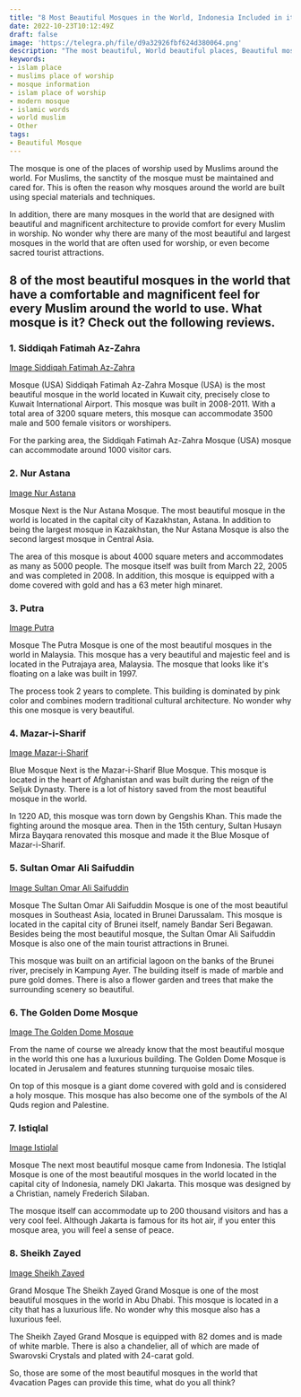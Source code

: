 ```yaml
---
title: "8 Most Beautiful Mosques in the World, Indonesia Included in it..?"
date: 2022-10-23T10:12:49Z
draft: false
image: 'https://telegra.ph/file/d9a32926fbf624d380064.png'
description: "The most beautiful, World beautiful places, Beautiful mosque, Bosque meaning, Beautiful mosque in the world, Most beautiful mosque in the world"
keywords:
- islam place
- muslims place of worship
- mosque information
- islam place of worship
- modern mosque
- islamic words
- world muslim
- Other
tags:
- Beautiful Mosque
---
```


The mosque is one of the places of worship used by Muslims around the world. For Muslims, the sanctity of the mosque must be maintained and cared for. This is often the reason why mosques around the world are built using special materials and techniques.

In addition, there are many mosques in the world that are designed with beautiful and magnificent architecture to provide comfort for every Muslim in worship. No wonder why there are many of the most beautiful and largest mosques in the world that are often used for worship, or even become sacred tourist attractions.

## 8 of the most beautiful mosques in the world that have a comfortable and magnificent feel for every Muslim around the world to use. What mosque is it? Check out the following reviews.

### 1. Siddiqah Fatimah Az-Zahra

[Image Siddiqah Fatimah Az-Zahra](https://telegra.ph/file/4935e00180a83713b06dd.jpg)

Mosque (USA) Siddiqah Fatimah Az-Zahra Mosque (USA) is the most beautiful mosque in the world located in Kuwait city, precisely close to Kuwait International Airport. This mosque was built in 2008-2011. With a total area of ​​3200 square meters, this mosque can accommodate 3500 male and 500 female visitors or worshipers.

For the parking area, the Siddiqah Fatimah Az-Zahra Mosque (USA) mosque can accommodate around 1000 visitor cars.

### 2. Nur Astana

[Image Nur Astana](https://telegra.ph/file/f63b3b7be1cd1090f0006.jpg)

Mosque Next is the Nur Astana Mosque. The most beautiful mosque in the world is located in the capital city of Kazakhstan, Astana. In addition to being the largest mosque in Kazakhstan, the Nur Astana Mosque is also the second largest mosque in Central Asia.

The area of ​​this mosque is about 4000 square meters and accommodates as many as 5000 people. The mosque itself was built from March 22, 2005 and was completed in 2008. In addition, this mosque is equipped with a dome covered with gold and has a 63 meter high minaret.

### 3. Putra

[Image Putra](https://telegra.ph/file/eb9d0400d4cc200164476.jpg)

Mosque The Putra Mosque is one of the most beautiful mosques in the world in Malaysia. This mosque has a very beautiful and majestic feel and is located in the Putrajaya area, Malaysia. The mosque that looks like it's floating on a lake was built in 1997.

The process took 2 years to complete. This building is dominated by pink color and combines modern traditional cultural architecture. No wonder why this one mosque is very beautiful.

### 4. Mazar-i-Sharif

[Image Mazar-i-Sharif](https://telegra.ph/file/b0b7feba5f31aed8c4071.jpg)

Blue Mosque Next is the Mazar-i-Sharif Blue Mosque. This mosque is located in the heart of Afghanistan and was built during the reign of the Seljuk Dynasty. There is a lot of history saved from the most beautiful mosque in the world.

In 1220 AD, this mosque was torn down by Gengshis Khan. This made the fighting around the mosque area. Then in the 15th century, Sultan Husayn Mirza Bayqara renovated this mosque and made it the Blue Mosque of Mazar-i-Sharif.

### 5. Sultan Omar Ali Saifuddin

[Image Sultan Omar Ali Saifuddin](https://telegra.ph/file/49e5bad963195bffd30d9.jpg)

Mosque The Sultan Omar Ali Saifuddin Mosque is one of the most beautiful mosques in Southeast Asia, located in Brunei Darussalam. This mosque is located in the capital city of Brunei itself, namely Bandar Seri Begawan. Besides being the most beautiful mosque, the Sultan Omar Ali Saifuddin Mosque is also one of the main tourist attractions in Brunei.

This mosque was built on an artificial lagoon on the banks of the Brunei river, precisely in Kampung Ayer. The building itself is made of marble and pure gold domes. There is also a flower garden and trees that make the surrounding scenery so beautiful.

### 6. The Golden Dome Mosque

[Image The Golden Dome Mosque](https://telegra.ph/file/85ef6ff756b8ba1e11e8d.jpg)

From the name of course we already know that the most beautiful mosque in the world this one has a luxurious building. The Golden Dome Mosque is located in Jerusalem and features stunning turquoise mosaic tiles.

On top of this mosque is a giant dome covered with gold and is considered a holy mosque. This mosque has also become one of the symbols of the Al Quds region and Palestine.

### 7. Istiqlal

[Image Istiqlal](https://telegra.ph/file/024dbcd07f924ceb7b68e.jpg)

Mosque The next most beautiful mosque came from Indonesia. The Istiqlal Mosque is one of the most beautiful mosques in the world located in the capital city of Indonesia, namely DKI Jakarta. This mosque was designed by a Christian, namely Frederich Silaban.

 The mosque itself can accommodate up to 200 thousand visitors and has a very cool feel. Although Jakarta is famous for its hot air, if you enter this mosque area, you will feel a sense of peace.

### 8. Sheikh Zayed

[Image Sheikh Zayed](https://telegra.ph/file/791538b0f68f8b6a823fb.jpg)

Grand Mosque The Sheikh Zayed Grand Mosque is one of the most beautiful mosques in the world in Abu Dhabi. This mosque is located in a city that has a luxurious life. No wonder why this mosque also has a luxurious feel.

The Sheikh Zayed Grand Mosque is equipped with 82 domes and is made of white marble. There is also a chandelier, all of which are made of Swarovski Crystals and plated with 24-carat gold.

So, those are some of the most beautiful mosques in the world that 4vacation Pages can provide this time, what do you all think?